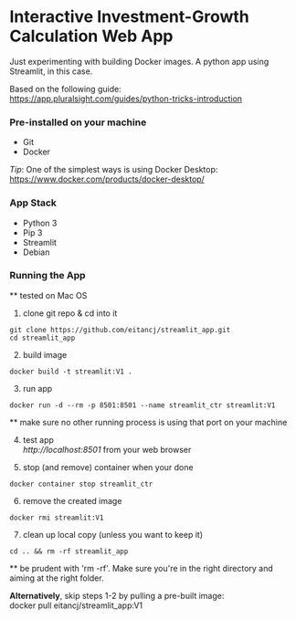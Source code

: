 # Interactive Investment-Growth Calculation Web App 

Just experimenting with building Docker images. A python app using Streamlit, in this case.

Based on the following guide:\
https://app.pluralsight.com/guides/python-tricks-introduction

### Pre-installed on your machine
- Git
- Docker

*Tip*: One of the simplest ways is using Docker Desktop:\
https://www.docker.com/products/docker-desktop/
### App Stack
- Python 3
- Pip 3
- Streamlit
- Debian

### Running the App
** tested on Mac OS

1. clone git repo & cd into it
```
git clone https://github.com/eitancj/streamlit_app.git
cd streamlit_app
```

2. build image
```
docker build -t streamlit:V1 .
```

3. run app
```
docker run -d --rm -p 8501:8501 --name streamlit_ctr streamlit:V1
```
  ** make sure no other running process is using that port on your machine

4. test app\
*http://localhost:8501* from your web browser

5. stop (and remove) container when your done
```
docker container stop streamlit_ctr
```

6. remove the created image
```
docker rmi streamlit:V1
```

7. clean up local copy (unless you want to keep it)
```
cd .. && rm -rf streamlit_app
```
  ** be prudent with 'rm -rf'. Make sure you're in the right directory and aiming at the right folder.


**Alternatively**, skip steps 1-2 by pulling a pre-built image:\
docker pull eitancj/streamlit_app:V1
